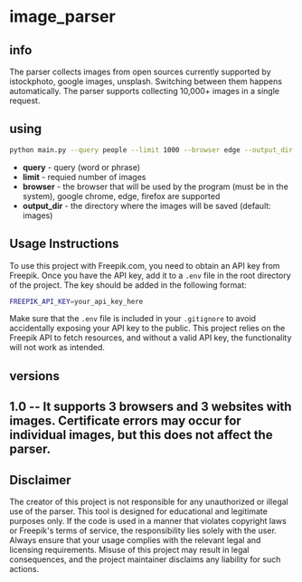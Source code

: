 # image_parser
## info
The parser collects images from open sources currently supported by istockphoto, google images, unsplash. Switching between them happens automatically. The parser supports collecting 10,000+ images in a single request.
## using
```sh
python main.py --query people --limit 1000 --browser edge --output_dir people
```
- **query** - query (word or phrase)
- **limit** - requied number of images
- **browser** - the browser that will be used by the program (must be in the system), google chrome, edge, firefox are supported
- **output_dir** - the directory where the images will be saved (default: images)
## Usage Instructions

To use this project with Freepik.com, you need to obtain an API key from Freepik. Once you have the API key, add it to a `.env` file in the root directory of the project. The key should be added in the following format:
```sh
FREEPIK_API_KEY=your_api_key_here
```
Make sure that the `.env` file is included in your `.gitignore` to avoid accidentally exposing your API key to the public. This project relies on the Freepik API to fetch resources, and without a valid API key, the functionality will not work as intended.
## versions
1.0 -- It supports 3 browsers and 3 websites with images. Certificate errors may occur for individual images, but this does not affect the parser.
---

## Disclaimer

The creator of this project is not responsible for any unauthorized or illegal use of the parser. This tool is designed for educational and legitimate purposes only. If the code is used in a manner that violates copyright laws or Freepik's terms of service, the responsibility lies solely with the user. Always ensure that your usage complies with the relevant legal and licensing requirements. Misuse of this project may result in legal consequences, and the project maintainer disclaims any liability for such actions.
